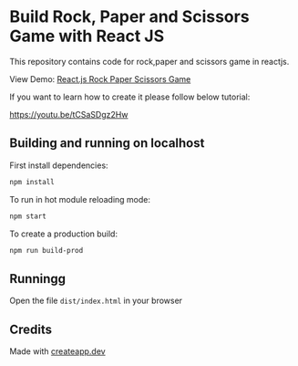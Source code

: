   # Build Rock, Paper and Scissors Game with React JS

This repository contains code for rock,paper and scissors game in reactjs.

View Demo:
[React.js Rock Paper Scissors Game](https://react-js-rock-paper-scissors-game.vercel.app/)

If you want to learn how to create it please follow below tutorial:

https://youtu.be/tCSaSDgz2Hw

## Building and running on localhost

First install dependencies:

```sh
npm install
```

To run in hot module reloading mode:

```sh
npm start
```

To create a production build:

```sh
npm run build-prod
```

## Runningg

Open the file `dist/index.html` in your browser

## Credits

Made with [createapp.dev](https://createapp.dev/)

